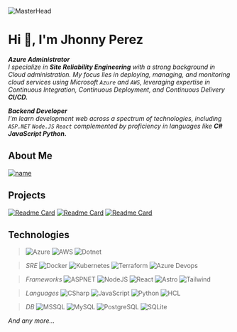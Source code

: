 ![MasterHead](https://1.bp.blogspot.com/-7A4WynwLsMw/XbBpCXG8fHI/AAAAAAAAMt4/uOa1bpLskYgrwGbllhSu2SDj_Mig8SXJQCLcBGAsYHQ/s1600/2000_600px.gif)
# Hi 👋, I'm Jhonny Perez
***Azure Administrator***   
*I specialize in **Site Reliability Engineering** with a strong background in Cloud administration. My focus lies in deploying, managing, and monitoring cloud services using Microsoft `Azure` and `AWS`, leveraging expertise in Continuous Integration, Continuous Deployment, and Continuous Delivery **CI/CD.***

***Backend Developer***   
*I'm learn development web across a spectrum of technologies, including `ASP.NET` `Node.JS` `React` complemented by proficiency in languages like **C# JavaScript Python.***

## About Me
[![name](https://img.shields.io/badge/LinkedIn-jhonnypz-white?&style=for-the-badge&logo=linkedin&labelColor=0A66C2)](https://linkedin.com/in/jhonnypz)
</br>

## Projects
[![Readme Card](https://github-readme-stats.vercel.app/api/pin/?username=jhonnypz&repo=Tools-SRE&theme=dark)](https://github.com/jhonnypz/Tools-SRE)
[![Readme Card](https://github-readme-stats.vercel.app/api/pin/?username=jhonnypz&repo=Frameworks&theme=dark)](https://github.com/jhonnypz/Frameworks)
[![Readme Card](https://github-readme-stats.vercel.app/api/pin/?username=jhonnypz&repo=Weekly-Challenge-2022-CSharp&theme=dark)](https://github.com/jhonnypz/Weekly-Challenge-2022-CSharp)

## Technologies
>![Azure](https://img.shields.io/badge/Azure-0078D4?style=for-the-badge&logo=microsoftazure&logoColor=white&labelColor=101010)
![AWS](https://img.shields.io/badge/AWS-FF9900?style=for-the-badge&logo=amazonaws&logoColor=white&labelColor=101010)
![Dotnet](https://img.shields.io/badge/.NET-512BD4?style=for-the-badge&logo=dotnet&logoColor=white&labelColor=101010)

>*SRE* ![Docker](https://img.shields.io/badge/Docker-2496ED?style=for-the-badge&logo=docker&logoColor=white&labelColor=101010)
![Kubernetes](https://img.shields.io/badge/Kubernetes-326CE5?style=for-the-badge&logo=kubernetes&logoColor=white&labelColor=101010)
![Terraform](https://img.shields.io/badge/Terraform-844FBA?style=for-the-badge&logo=terraform&logoColor=white&labelColor=101010)
![Azure Devops](https://img.shields.io/badge/Azure_Devops-0078D7?style=for-the-badge&logo=azuredevops&logoColor=white&labelColor=101010)

>*Frameworks* ![ASPNET](https://img.shields.io/badge/ASP.NET-512BD4?style=for-the-badge&logo=dotnet&logoColor=white&labelColor=101010)
![NodeJS](https://img.shields.io/badge/Node.JS-339933?style=for-the-badge&logo=nodedotjs&logoColor=white&labelColor=101010)
![React](https://img.shields.io/badge/React-61DAFB?style=for-the-badge&logo=react&logoColor=white&labelColor=101010)
![Astro](https://img.shields.io/badge/Astro-BC52EE?style=for-the-badge&logo=astro&logoColor=white&labelColor=101010)
![Tailwind](https://img.shields.io/badge/Tailwindcss-06B6D4?style=for-the-badge&logo=tailwindcss&logoColor=white&labelColor=101010)

>*Languages* ![CSharp](https://img.shields.io/badge/C--Sharp-512BD4?style=for-the-badge&logo=csharp&logoColor=white&labelColor=101010)
![JavaScript](https://img.shields.io/badge/JavaScript-F7DF1E?style=for-the-badge&logo=javascript&logoColor=white&labelColor=101010)
![Python](https://img.shields.io/badge/Python-gree?style=for-the-badge&logo=python&logoColor=white&labelColor=101010)
![HCL](https://img.shields.io/badge/HCL-006BB6?style=for-the-badge&logo=hashicorp&logoColor=white&labelColor=101010)

>*DB* ![MSSQL](https://img.shields.io/badge/MSSQL-4479A1?style=for-the-badge&logo=microsoftsqlserver&logoColor=white&labelColor=101010)
![MySQL](https://img.shields.io/badge/MySQL-4479A1?style=for-the-badge&logo=mysql&logoColor=white&labelColor=101010)
![PostgreSQL](https://img.shields.io/badge/PostgreSQL-4169E1?style=for-the-badge&logo=postgresql&logoColor=white&labelColor=101010)
![SQLite](https://img.shields.io/badge/SQLite-003B57?style=for-the-badge&logo=sqlite&logoColor=white&labelColor=101010)

*And any more...*
